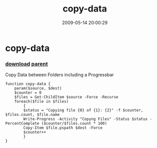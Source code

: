 ﻿---
pid:            1103
parent:         991
children:       
poster:         zorion
title:          copy-data
date:           2009-05-14 20:00:29
description:    Copy Data between Folders including a Progressbar
format:         posh
---

# copy-data

### [download](1103.ps1) [parent](991.md) 

Copy Data between Folders including a Progressbar

```posh
function copy-data {
	param($source, $dest)
	$counter = 0
	$files = Get-ChildItem $source -Force -Recurse
	foreach($file in $files)
		{
		$status = "Copying file {0} of {1}: {2}" -f $counter, $files.count, $file.name
		Write-Progress -Activity "Copyng Files" -Status $status -PercentComplete ($counter/$files.count * 100)
		Copy-Item $file.pspath $dest -Force
		$counter++
		}
}
```

